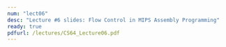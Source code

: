 ```yaml
---
num: "lect06"
desc: "Lecture #6 slides: Flow Control in MIPS Assembly Programming"
ready: true
pdfurl: /lectures/CS64_Lecture06.pdf
---
```


